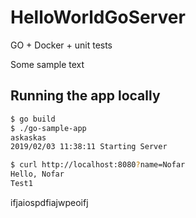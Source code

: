 # HelloWorldGoServer
GO + Docker + unit tests

Some sample text
## Running the app locally

```bash
$ go build
$ ./go-sample-app
askaskas
2019/02/03 11:38:11 Starting Server
```

```bash
$ curl http://localhost:8080?name=Nofar
Hello, Nofar 
Test1
``` 

ifjaiospdfiajwpeoifj
  
   
   
    
         
          
               
 
   
  
